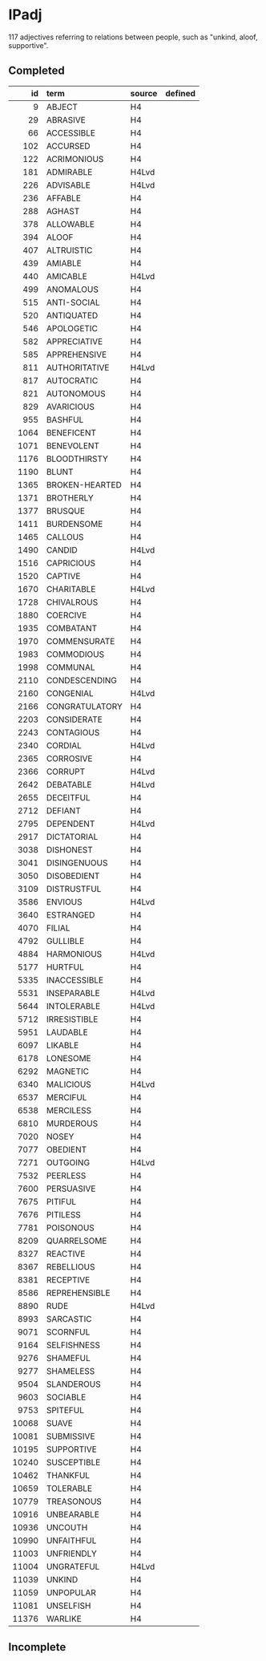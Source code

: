 # IPadj

117 adjectives referring to relations between people, such as "unkind, aloof, supportive".

## Completed

|    id | term           | source   | defined   |
|------:|:---------------|:---------|:----------|
|     9 | ABJECT         | H4       |           |
|    29 | ABRASIVE       | H4       |           |
|    66 | ACCESSIBLE     | H4       |           |
|   102 | ACCURSED       | H4       |           |
|   122 | ACRIMONIOUS    | H4       |           |
|   181 | ADMIRABLE      | H4Lvd    |           |
|   226 | ADVISABLE      | H4Lvd    |           |
|   236 | AFFABLE        | H4       |           |
|   288 | AGHAST         | H4       |           |
|   378 | ALLOWABLE      | H4       |           |
|   394 | ALOOF          | H4       |           |
|   407 | ALTRUISTIC     | H4       |           |
|   439 | AMIABLE        | H4       |           |
|   440 | AMICABLE       | H4Lvd    |           |
|   499 | ANOMALOUS      | H4       |           |
|   515 | ANTI-SOCIAL    | H4       |           |
|   520 | ANTIQUATED     | H4       |           |
|   546 | APOLOGETIC     | H4       |           |
|   582 | APPRECIATIVE   | H4       |           |
|   585 | APPREHENSIVE   | H4       |           |
|   811 | AUTHORITATIVE  | H4Lvd    |           |
|   817 | AUTOCRATIC     | H4       |           |
|   821 | AUTONOMOUS     | H4       |           |
|   829 | AVARICIOUS     | H4       |           |
|   955 | BASHFUL        | H4       |           |
|  1064 | BENEFICENT     | H4       |           |
|  1071 | BENEVOLENT     | H4       |           |
|  1176 | BLOODTHIRSTY   | H4       |           |
|  1190 | BLUNT          | H4       |           |
|  1365 | BROKEN-HEARTED | H4       |           |
|  1371 | BROTHERLY      | H4       |           |
|  1377 | BRUSQUE        | H4       |           |
|  1411 | BURDENSOME     | H4       |           |
|  1465 | CALLOUS        | H4       |           |
|  1490 | CANDID         | H4Lvd    |           |
|  1516 | CAPRICIOUS     | H4       |           |
|  1520 | CAPTIVE        | H4       |           |
|  1670 | CHARITABLE     | H4Lvd    |           |
|  1728 | CHIVALROUS     | H4       |           |
|  1880 | COERCIVE       | H4       |           |
|  1935 | COMBATANT      | H4       |           |
|  1970 | COMMENSURATE   | H4       |           |
|  1983 | COMMODIOUS     | H4       |           |
|  1998 | COMMUNAL       | H4       |           |
|  2110 | CONDESCENDING  | H4       |           |
|  2160 | CONGENIAL      | H4Lvd    |           |
|  2166 | CONGRATULATORY | H4       |           |
|  2203 | CONSIDERATE    | H4       |           |
|  2243 | CONTAGIOUS     | H4       |           |
|  2340 | CORDIAL        | H4Lvd    |           |
|  2365 | CORROSIVE      | H4       |           |
|  2366 | CORRUPT        | H4Lvd    |           |
|  2642 | DEBATABLE      | H4Lvd    |           |
|  2655 | DECEITFUL      | H4       |           |
|  2712 | DEFIANT        | H4       |           |
|  2795 | DEPENDENT      | H4Lvd    |           |
|  2917 | DICTATORIAL    | H4       |           |
|  3038 | DISHONEST      | H4       |           |
|  3041 | DISINGENUOUS   | H4       |           |
|  3050 | DISOBEDIENT    | H4       |           |
|  3109 | DISTRUSTFUL    | H4       |           |
|  3586 | ENVIOUS        | H4Lvd    |           |
|  3640 | ESTRANGED      | H4       |           |
|  4070 | FILIAL         | H4       |           |
|  4792 | GULLIBLE       | H4       |           |
|  4884 | HARMONIOUS     | H4Lvd    |           |
|  5177 | HURTFUL        | H4       |           |
|  5335 | INACCESSIBLE   | H4       |           |
|  5531 | INSEPARABLE    | H4Lvd    |           |
|  5644 | INTOLERABLE    | H4Lvd    |           |
|  5712 | IRRESISTIBLE   | H4       |           |
|  5951 | LAUDABLE       | H4       |           |
|  6097 | LIKABLE        | H4       |           |
|  6178 | LONESOME       | H4       |           |
|  6292 | MAGNETIC       | H4       |           |
|  6340 | MALICIOUS      | H4Lvd    |           |
|  6537 | MERCIFUL       | H4       |           |
|  6538 | MERCILESS      | H4       |           |
|  6810 | MURDEROUS      | H4       |           |
|  7020 | NOSEY          | H4       |           |
|  7077 | OBEDIENT       | H4       |           |
|  7271 | OUTGOING       | H4Lvd    |           |
|  7532 | PEERLESS       | H4       |           |
|  7600 | PERSUASIVE     | H4       |           |
|  7675 | PITIFUL        | H4       |           |
|  7676 | PITILESS       | H4       |           |
|  7781 | POISONOUS      | H4       |           |
|  8209 | QUARRELSOME    | H4       |           |
|  8327 | REACTIVE       | H4       |           |
|  8367 | REBELLIOUS     | H4       |           |
|  8381 | RECEPTIVE      | H4       |           |
|  8586 | REPREHENSIBLE  | H4       |           |
|  8890 | RUDE           | H4Lvd    |           |
|  8993 | SARCASTIC      | H4       |           |
|  9071 | SCORNFUL       | H4       |           |
|  9164 | SELFISHNESS    | H4       |           |
|  9276 | SHAMEFUL       | H4       |           |
|  9277 | SHAMELESS      | H4       |           |
|  9504 | SLANDEROUS     | H4       |           |
|  9603 | SOCIABLE       | H4       |           |
|  9753 | SPITEFUL       | H4       |           |
| 10068 | SUAVE          | H4       |           |
| 10081 | SUBMISSIVE     | H4       |           |
| 10195 | SUPPORTIVE     | H4       |           |
| 10240 | SUSCEPTIBLE    | H4       |           |
| 10462 | THANKFUL       | H4       |           |
| 10659 | TOLERABLE      | H4       |           |
| 10779 | TREASONOUS     | H4       |           |
| 10916 | UNBEARABLE     | H4       |           |
| 10936 | UNCOUTH        | H4       |           |
| 10990 | UNFAITHFUL     | H4       |           |
| 11003 | UNFRIENDLY     | H4       |           |
| 11004 | UNGRATEFUL     | H4Lvd    |           |
| 11039 | UNKIND         | H4       |           |
| 11059 | UNPOPULAR      | H4       |           |
| 11081 | UNSELFISH      | H4       |           |
| 11376 | WARLIKE        | H4       |           |

## Incomplete

